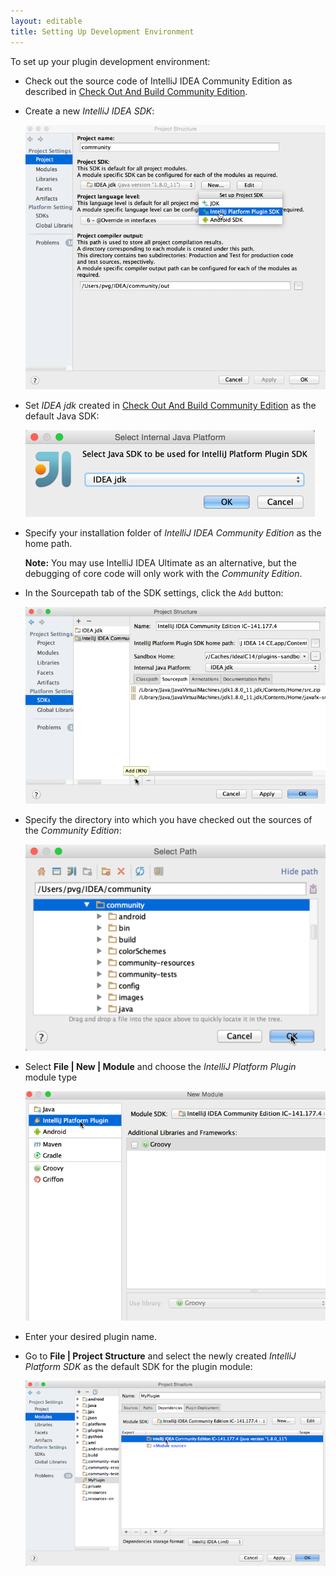 ```yaml
---
layout: editable
title: Setting Up Development Environment
---
```



To set up your plugin development environment:

*  Check out the source code of IntelliJ IDEA Community Edition as described in
   [Check Out And Build Community Edition](checkout_and_build_community.html).

*  Create a new *IntelliJ IDEA SDK*:

   ![Create IntelliJ IDEA SDK](img/create_intellij_idea_sdk.png)

*  Set *IDEA jdk* created in
   [Check Out And Build Community Edition](checkout_and_build_community.html)
   as the default Java SDK:

   ![Set IDEA JDK](img/set_idea_jdk.png)

*  Specify your installation folder of *IntelliJ IDEA Community Edition* as the home path.

   **Note:**
   You may use IntelliJ IDEA Ultimate as an alternative, but the debugging of core code will only work with the *Community Edition*.

*  In the Sourcepath tab of the SDK settings, click the ```Add``` button:

   ![Add Sourcepath](img/add_sourcepath.png)

*  Specify the directory into which you have checked out the sources of the *Community Edition*:

   ![Specify Source Paths](img/community_sources_directory.png)

*  Select **File \| New \| Module** and choose the *IntelliJ Platform Plugin* module type

   ![IntelliJ Platform Plugin Module](img/intellij_platform_plugin_module.png)

*  Enter your desired plugin name.

*  Go to **File \| Project Structure** and select the newly created *IntelliJ Platform SDK* as the default SDK for the plugin module:

   ![Set Plugin Module SDK](img/set_plugin_module_sdk.png)
